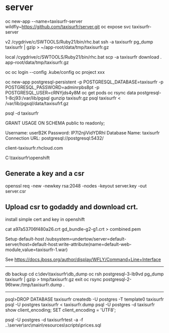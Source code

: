 # server

oc new-app --name=taxisurfr-server wildfly~https://github.com/taxisurfr/server.git
oc expose svc taxisurfr-server

v2
 /cygdrive/c/SWTOOLS/Ruby21/bin/rhc.bat ssh -a taxisurfr
pg_dump taxisurfr | gzip > ~/app-root/data/tmp/taxisurfr.gz

local
/cygdrive/c/SWTOOLS/Ruby21/bin/rhc.bat scp -a taxisurfr download . app-root/data/tmp/taxisurfr.gz


oc
oc login --config .kube/config
oc project xxx


oc new-app postgresql-persistent -p POSTGRESQL_DATABASE=taxisurfr -p POSTGRESQL_PASSWORD=adminrpbs8pt -p POSTGRESQL_USER=cRNYjds4y8M
oc get pods
oc rsync data postgresql-1-8cj93:/var/lib/pgsql
gunzip taxisufr.gz
psql taxisurfr < /var/lib/pgsql/data/taxisufrf.gz

psql -d taxisurfr


GRANT USAGE ON SCHEMA public to readonly;


Username: userB2K
       Password: IP7l2njiVidYDRhl
  Database Name: taxisurfr
 Connection URL: postgresql://postgresql:5432/
 
 
 client-taxisurfr.rhcloud.com
 
 C:\taxisurfr\openshift
 
 Generate a key and a csr
 -----------------------
 openssl req -new -newkey rsa:2048 -nodes -keyout server.key -out server.csr
 
 Upload csr to godaddy and download crt.
 ---------------------------------------
 
 install simple cert and key in openshift
 
 cat a97a53706f480a26.crt gd_bundle-g2-g1.crt  > combined.pem
 
 Setup default-host
/subsystem=undertow/server=default-server/host=default-host:write-attribute(name=default-web-module,value=taxisurfr-1.war)

See
https://docs.jboss.org/author/display/WFLY/Command+Line+Interface

-----------------------------------
db backup
cd c:\dev\taxisurfr\db_dump
oc rsh postgresql-3-lb9vd
pg_dump taxisurfr | gzip > tmp/taxisurfr.gz
exit
oc rsync postgresql-2-96tww:/tmp/taxisurfr.dump .

-----------------------------------
psql>DROP DATABASE taxisurfr 
createdb -U postgres -T template0 taxisurfr
psql -U postgres taxisurfr < taxisurfr.dump
psql -U postgres -d taxisurfr
show client_encoding;
SET client_encoding = 'UTF8';

psql -U postgres -d taxisurfrtest -a -f ..\server\src\main\resources\scripts\prices.sql 